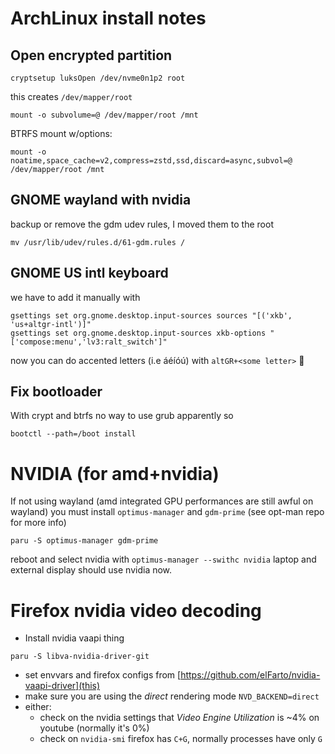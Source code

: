 # ArchLinux install notes

## Open encrypted partition

```
cryptsetup luksOpen /dev/nvme0n1p2 root
```
this creates `/dev/mapper/root`

```
mount -o subvolume=@ /dev/mapper/root /mnt
```


BTRFS mount w/options:
```
mount -o noatime,space_cache=v2,compress=zstd,ssd,discard=async,subvol=@ /dev/mapper/root /mnt
```

## GNOME wayland with nvidia

backup or remove the gdm udev rules, I moved them to the root
```
mv /usr/lib/udev/rules.d/61-gdm.rules /
```


## GNOME US intl keyboard

we have to add it manually with
```
gsettings set org.gnome.desktop.input-sources sources "[('xkb', 'us+altgr-intl')]"
gsettings set org.gnome.desktop.input-sources xkb-options "['compose:menu','lv3:ralt_switch']"
```
now you can do accented letters (i.e áéíóú) with `altGR+<some letter>`
🤷

## Fix bootloader

With crypt and btrfs no way to use grub apparently so
```
bootctl --path=/boot install
```

# NVIDIA (for amd+nvidia)
If not using wayland (amd integrated GPU performances are still awful on wayland)
you must install `optimus-manager` and `gdm-prime` (see opt-man repo for more info)
```
paru -S optimus-manager gdm-prime
```
reboot and select nvidia with `optimus-manager --swithc nvidia`
laptop and external display should use nvidia now.


# Firefox nvidia video decoding

- Install nvidia vaapi thing
```
paru -S libva-nvidia-driver-git
```

- set envvars and firefox configs from [https://github.com/elFarto/nvidia-vaapi-driver](this)
- make sure you are using the _direct_ rendering mode `NVD_BACKEND=direct`
- either:
  - check on the nvidia settings that _Video Engine Utilization_ is ~4% on youtube (normally it's 0%)
  - check on `nvidia-smi` firefox has `C+G`, normally processes have only `G`
